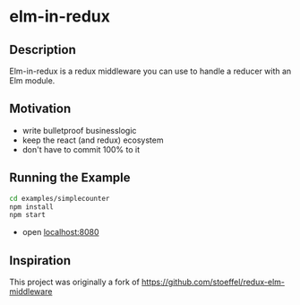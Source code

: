 # elm-in-redux

## Description
Elm-in-redux is a redux middleware you can use to handle a reducer with an Elm module.

## Motivation

* write bulletproof businesslogic
* keep the react (and redux) ecosystem
* don't have to commit 100% to it

## Running the Example

```bash
cd examples/simplecounter
npm install
npm start
```
* open [localhost:8080](http://127.0.0.1:8080)

## Inspiration
This project was originally a fork of https://github.com/stoeffel/redux-elm-middleware